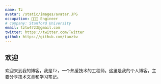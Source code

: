 ```yaml
---
name: Tz
avatar: /static/images/avatar.JPG
occupation: 🧑🏻‍💻 Engineer
# company: Stanford University
email: tztw4723@gmail.com
twitter: https://twitter.com/Twitter
github: https://github.com/taoztw
---
```


## 欢迎

欢迎来到我的博客，我是Tz，一个热爱技术的工程师。这里是我的个人博客，主要分享技术文章和学习笔记。
